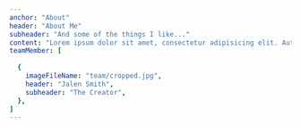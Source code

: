 ```yaml
---
anchor: "About"
header: "About Me"
subheader: "And some of the things I like..."
content: "Lorem ipsum dolor sit amet, consectetur adipisicing elit. Aut eaque, laboriosam veritatis, quos non quis ad perspiciatis, totam corporis ea, alias ut unde."
teamMember: [
 
  {
    imageFileName: "team/cropped.jpg",
    header: "Jalen Smith",
    subheader: "The Creator",
  },
]
---
```

